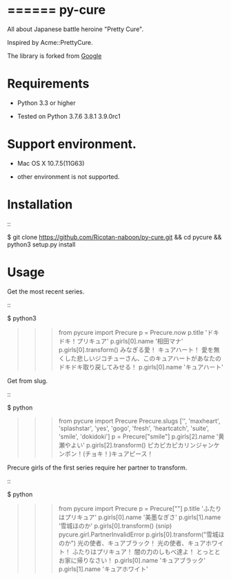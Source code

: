 ======
py-cure
======

All about Japanese battle heroine "Pretty Cure".

Inspired by Acme::PrettyCure.

The library is forked from [Google](https://www.google.co.jp/)

Requirements
============

- Python 3.3 or higher

- Tested on Python 3.7.6 3.8.1 3.9.0rc1

Support environment.
============

- Mac OS X 10.7.5(11G63)

- other environment is not supported.

Installation
============

::

   $ git clone https://github.com/Ricotan-naboon/py-cure.git && cd pycure && python3 setup.py install

Usage
=====

Get the most recent series.

::

   $ python3
   >>> from pycure import Precure
   >>> p = Precure.now
   >>> p.title
   'ドキドキ！プリキュア'
   >>> p.girls[0].name
   '相田マナ'
   >>> p.girls[0].transform()
   みなぎる愛！ キュアハート！
   愛を無くした悲しいジコチューさん、このキュアハートがあなたのドキドキ取り戻してみせる！
   >>> p.girls[0].name
   'キュアハート'

Get from slug.

::

   $ python
   >>> from pycure import Precure
   >>> Precure.slugs
   ['', 'maxheart', 'splashstar', 'yes', 'gogo', 'fresh', 'heartcatch', 'suite', 'smile', 'dokidoki']
   >>> p = Precure["smile"]
   >>> p.girls[2].name
   '黄瀬やよい'
   >>> p.girls[2].transform()
   ピカピカピカリンジャンケンポン！(チョキ！)キュアピース！

Precure girls of the first series require her partner to transform.

::

   $ python
   >>> from pycure import Precure
   >>> p = Precure[""]
   >>> p.title
   'ふたりはプリキュア'
   >>> p.girls[0].name
   '美墨なぎさ'
   >>> p.girls[1].name
   '雪城ほのか'
   >>> p.girls[0].transform()
   (snip)
   pycure.girl.PartnerInvalidError
   >>> p.girls[0].transform("雪城ほのか")
   光の使者、キュアブラック！
   光の使者、キュアホワイト！
   ふたりはプリキュア！
   闇の力のしもべ達よ！
   とっととお家に帰りなさい！
   >>> p.girls[0].name
   'キュアブラック'
   >>> p.girls[1].name
   'キュアホワイト'
